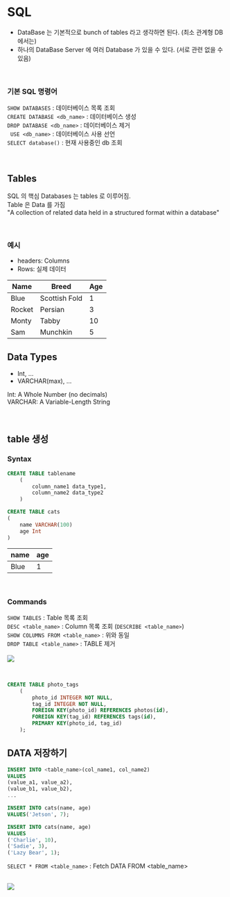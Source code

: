
# SQL

- DataBase 는 기본적으로 bunch of tables 라고 생각하면 된다. (최소 관계형 DB 에서는)
- 하나의 DataBase Server 에 여러 Database 가 있을 수 있다. (서로 관련 없을 수 있음)
  
<br>

### 기본 SQL 명령어
```SHOW DATABASES``` : 데이터베이스 목록 조회  
```CREATE DATABASE <db_name>``` : 데이터베이스 생성  
```DROP DATABASE <db_name>``` : 데이터베이스 제거  
``` USE <db_name>``` : 데이터베이스 사용 선언  
```SELECT database()``` : 현재 사용중인 db 조회

<br>

## Tables

SQL 의 핵심
Databases 는 tables 로 이루어짐.  
Table 은 Data 를 가짐  
"A collection of related data held in a structured format within a database"

<br>

### 예시

- headers: Columns
- Rows: 실제 데이터

|Name|Breed|Age|
|--|--|--|
|Blue|Scottish Fold|1|
|Rocket|Persian|3|
|Monty|Tabby|10|
|Sam|Munchkin|5|

## Data Types
- Int, ...
- VARCHAR(max), ... 

Int: A Whole Number (no decimals)  
VARCHAR: A Variable-Length String

<Br>

## table 생성

### Syntax

```SQL
CREATE TABLE tablename
	(
		column_name1 data_type1,
		column_name2 data_type2
	)
```

```SQL
CREATE TABLE cats
(
	name VARCHAR(100)
	age Int
)
```

|name|age|
|--|--|
|Blue|1|

<br>

### Commands

```SHOW TABLES``` : Table 목록 조회  
```DESC <table_name>``` : Column 목록 조회 (```DESCRIBE <table_name>```)  
```SHOW COLUMNS FROM <table_name>``` : 위와 동일  
```DROP TABLE <table_name>``` : TABLE 제거  
<br>
![](images/show_columns.png)

<br>

```SQL
CREATE TABLE photo_tags 
	(
		photo_id INTEGER NOT NULL,
    	tag_id INTEGER NOT NULL,
    	FOREIGN KEY(photo_id) REFERENCES photos(id),
    	FOREIGN KEY(tag_id) REFERENCES tags(id),
    	PRIMARY KEY(photo_id, tag_id)
    );
```

## DATA 저장하기
```SQL
INSERT INTO <table_name>(col_name1, col_name2)
VALUES
(value_a1, value_a2),
(value_b1, value_b2),
...
```


```SQL
INSERT INTO cats(name, age)
VALUES('Jetson', 7);
```


```SQL
INSERT INTO cats(name, age)
VALUES 
('Charlie', 10),
('Sadie', 3),
('Lazy Bear', 1);
```


```SELECT * FROM <table_name>``` : Fetch DATA FROM <table_name>  
<br>
<!-- ![](/images/select_from_table.png) -->

![](images/select_from_table.png)

